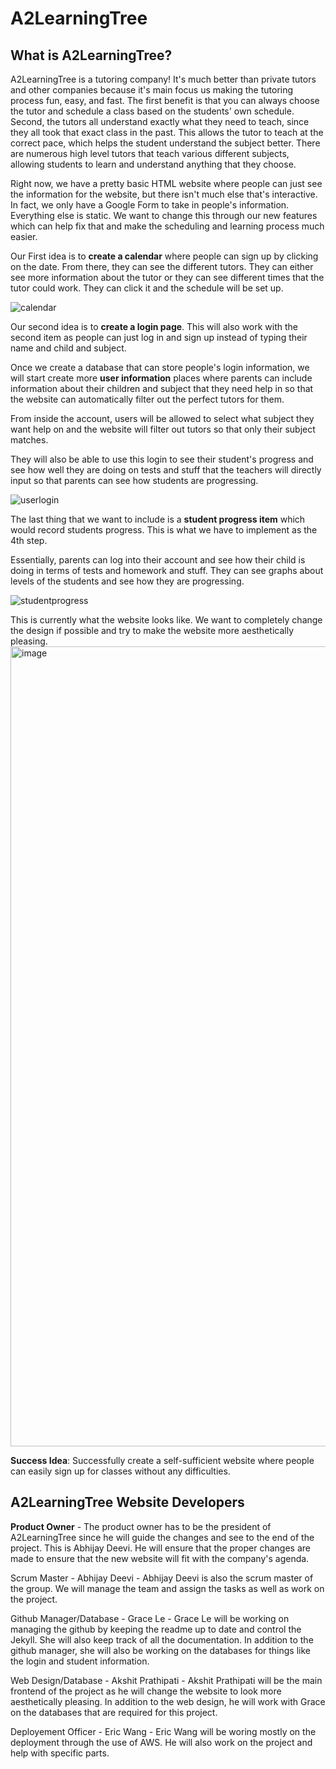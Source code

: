 # A2LearningTree

## What is A2LearningTree? 

A2LearningTree is a tutoring company! It's much better than private tutors and other companies because it's main focus us making the tutoring process fun, easy, and fast. The first benefit is that you can always choose the tutor and schedule a class based on the students' own schedule. Second, the tutors all understand exactly what they need to teach, since they all took that exact class in the past. This allows the tutor to teach at the correct pace, which helps the student understand the subject better. There are numerous high level tutors that teach various different subjects, allowing students to learn and understand anything that they choose.

Right now, we have a pretty basic HTML website where people can just see the information for the website, but there isn't much else that's interactive. In fact, we only have a Google Form to take in people's information. Everything else is static. We want to change this through our new features which can help fix that and make the scheduling and learning process much easier. 

Our First idea is to **create a calendar** where people can sign up by clicking on the date. From there, they can see the different tutors. They can either see more information about the tutor or they can see different times that the tutor could work. They can click it and the schedule will be set up. 

![calendar](https://user-images.githubusercontent.com/55414361/169872974-c8f203f5-0041-4203-a932-4a641b377d88.png)

Our second idea is to **create a login page**. This will also work with the second item as people can just log in and sign up instead of typing their name and child and subject. 

Once we create a database that can store people's login information, we will start create more **user information** places where parents can include information about their children and subject that they need help in so that the website can automatically filter out the perfect tutors for them. 

From inside the account, users will be allowed to select what subject they want help on and the website will filter out tutors so that only their subject matches. 

They will also be able to use this login to see their student's progress and see how well they are doing on tests and stuff that the teachers will directly input so that parents can see how students are progressing.

![userlogin](https://user-images.githubusercontent.com/55414361/169873331-c0ebac46-7a7b-4529-b139-363a11943035.png)


The last thing that we want to include is a **student progress item** which would record students progress. This is what we have to implement as the 4th step. 

Essentially, parents can log into their account and see how their child is doing in terms of tests and homework and stuff. They can see graphs about levels of the students and see how they are progressing. 

![studentprogress](https://user-images.githubusercontent.com/55414361/169873417-c6b0db95-8988-42d3-844e-4d34cbfd9a74.png)


This is currently what the website looks like. We want to completely change the design if possible and try to make the website more aesthetically pleasing.
<img width="1280" alt="image" src="https://user-images.githubusercontent.com/55414361/169873504-30466a83-a21c-4ecf-84a6-5ef98fcd8f3b.png">

**Success Idea**: Successfully create a self-sufficient website where people can easily sign up for classes without any difficulties. 

## A2LearningTree Website Developers

**Product Owner** - The product owner has to be the president of A2LearningTree since he will guide the changes and see to the end of the project. This is Abhijay Deevi. He will ensure that the proper changes are made to ensure that the new website will fit with the company's agenda. 

Scrum Master - Abhijay Deevi - Abhijay Deevi is also the scrum master of the group. We will manage the team and assign the tasks as well as work on the project. 

Github Manager/Database - Grace Le - Grace Le will be working on managing the github by keeping the readme up to date and control the Jekyll. She will also keep track of all the documentation. In addition to the github manager, she will also be working on the databases for things like the login and student information. 

Web Design/Database - Akshit Prathipati - Akshit Prathipati will be the main frontend of the project as he will change the website to look more aesthetically pleasing. In addition to the web design, he will work with Grace on the databases that are required for this project. 

Deployement Officer - Eric Wang - Eric Wang will be woring mostly on the deployment through the use of AWS. He will also work on the project and help  with specific parts.  



